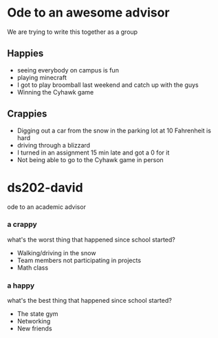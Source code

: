 # Ode to an awesome advisor
We are trying to write this together as a group


## Happies

- seeing everybody on campus is fun
- playing minecraft
-  I got to play broomball last weekend and catch up with the guys
- Winning the Cyhawk game

## Crappies

- Digging out a car from the snow in the parking lot at 10 Fahrenheit is hard
- driving through a blizzard
- I turned in an assignment 15 min late and got a 0 for it
- Not being able to go to the Cyhawk game in person

# ds202-david
ode to an academic advisor 
### a crappy
what's the worst thing that happened since school started?
- Walking/driving in the snow
- Team members not participating in projects
- Math class 

  
### a happy
what's the best thing that happened since school started?
- The state gym
- Networking
- New friends 
